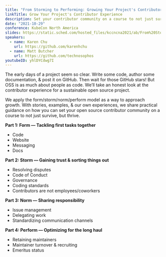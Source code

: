 ```yaml
---
title: "From Storming to Performing: Growing Your Project's Contributor Experience"
linkTitle: Grow Your Project's Contributor Experience
description: Set your contributor community on a course to not just survive, but thrive
date: "2021-10-29"
conference: KubeCon North America
slides: https://static.sched.com/hosted_files/kccncna2021/ab/From%20Storming%20to%20Performing.pdf
speakers:
  - name: Karen Chu
    url: https://github.com/karenhchu
  - name: Matt Butcher
    url: https://github.com/technosophos
youtubeID: yhlDYCdwg7I
---
```


The early days of a project seem so clear. Write some code, author some documentation, & post it on GitHub. Then wait for those GitHub stars! But OSS is as much about people as code. We’ll take an honest look at the contributor experience for a sustainable open source project.

We apply the form/storm/norm/perform model as a way to approach growth. With stories, examples, & our own experiences, we share practical guidance on how you can set your open source contributor community on a course to not just survive, but thrive.

**Part 1: Form — Tackling first tasks together**
  * Code
  * Website
  * Messaging
  * Docs

**Part 2: Storm — Gaining trust & sorting things out**
  * Resolving disputes 
  * Code of Conduct 
  * Governance 
  * Coding standards 
  * Contributors are not employees/coworkers

**Part 3: Norm — Sharing responsibility**
  * Issue management
  * Delegating work 
  * Standardizing communication channels

**Part 4: Perform — Optimizing for the long haul**
  * Retaining maintainers
  * Maintainer turnover & recruiting
  * Emeritus status 
